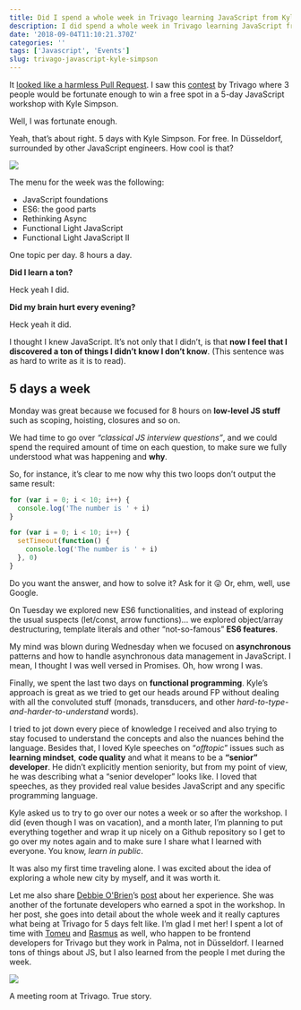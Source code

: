 ```yaml
---
title: Did I spend a whole week in Trivago learning JavaScript from Kyle Simpson?
description: I did spend a whole week in Trivago learning JavaScript from Kyle Simpson.
date: '2018-09-04T11:10:21.370Z'
categories: ''
tags: ['Javascript', 'Events']
slug: trivago-javascript-kyle-simpson
---
```


It [looked like a harmless Pull Request](https://github.com/webpack/webpack.js.org/pull/2389). I saw this [contest](https://tech.trivago.com/2018/07/23/win-a-spot-in-a-5-day-javascript-workshop-with-kyle-simpson/) by Trivago where 3 people would be fortunate enough to win a free spot in a 5-day JavaScript workshop with Kyle Simpson.

Well, I was fortunate enough.

Yeah, that’s about right. 5 days with Kyle Simpson. For free. In Düsseldorf, surrounded by other JavaScript engineers. How cool is that?

![](https://cdn-images-1.medium.com/max/1200/1*VYIrQTH68pviHiwuqhMfXA.png)

The menu for the week was the following:

- JavaScript foundations
- ES6: the good parts
- Rethinking Async
- Functional Light JavaScript
- Functional Light JavaScript II

One topic per day. 8 hours a day.

**Did I learn a ton?**

Heck yeah I did.

**Did my brain hurt every evening?**

Heck yeah it did.

I thought I knew JavaScript. It’s not only that I didn’t, is that **now I feel that I discovered a ton of things I didn’t know I don’t know**. (This sentence was as hard to write as it is to read).

## 5 days a week

Monday was great because we focused for 8 hours on **low-level JS stuff** such as scoping, hoisting, closures and so on.

We had time to go over _“classical JS interview questions”_, and we could spend the required amount of time on each question, to make sure we fully understood what was happening and **why**.

So, for instance, it’s clear to me now why this two loops don’t output the same result:

```js
for (var i = 0; i < 10; i++) {
  console.log('The number is ' + i)
}

for (var i = 0; i < 10; i++) {
  setTimeout(function() {
    console.log('The number is ' + i)
  }, 0)
}
```

Do you want the answer, and how to solve it? Ask for it 😜 Or, ehm, well, use Google.

On Tuesday we explored new ES6 functionalities, and instead of exploring the usual suspects (let/const, arrow functions)... we explored object/array destructuring, template literals and other “not-so-famous” **ES6 features**.

My mind was blown during Wednesday when we focused on **asynchronous** patterns and how to handle asynchronous data management in JavaScript. I mean, I thought I was well versed in Promises. Oh, how wrong I was.

Finally, we spent the last two days on **functional programming**. Kyle’s approach is great as we tried to get our heads around FP without dealing with all the convoluted stuff (monads, transducers, and other _hard-to-type-and-harder-to-understand_ words).

I tried to jot down every piece of knowledge I received and also trying to stay focused to understand the concepts and also the nuances behind the language. Besides that, I loved Kyle speeches on “_offtopic_” issues such as **learning mindset**, **code quality** and what it means to be a **“senior” developer**. He didn’t explicitly mention seniority, but from my point of view, he was describing what a “senior developer” looks like. I loved that speeches, as they provided real value besides JavaScript and any specific programming language.

Kyle asked us to try to go over our notes a week or so after the workshop. I did (even though I was on vacation), and a month later, I’m planning to put everything together and wrap it up nicely on a Github repository so I get to go over my notes again and to make sure I share what I learned with everyone. You know, _learn in public_.

It was also my first time traveling alone. I was excited about the idea of exploring a whole new city by myself, and it was worth it.

Let me also share [Debbie O'Brien](https://medium.com/u/2104dd167a50)’s [post](https://medium.com/bluekiri/i-won-a-place-on-the-javascript-workshop-with-kyle-simpson-getify-at-trivago-1b46bf9b990d) about her experience. She was another of the fortunate developers who earned a spot in the workshop. In her post, she goes into detail about the whole week and it really captures what being at Trivago for 5 days felt like. I’m glad I met her! I spent a lot of time with [Tomeu](https://medium.com/u/6cd01d3a9486) and [Rasmus](https://medium.com/u/df60937bd321) as well, who happen to be frontend developers for Trivago but they work in Palma, not in Düsseldorf. I learned tons of things about JS, but I also learned from the people I met during the week.

![](https://cdn-images-1.medium.com/max/800/1*qEA3CHBOFXwJfoivJfaF_A.png)

A meeting room at Trivago. True story.